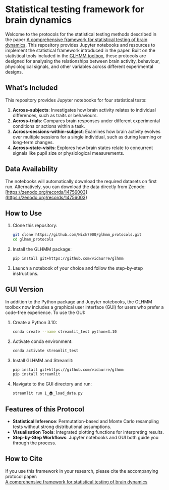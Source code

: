 
# Statistical testing framework for brain dynamics

Welcome to the protocols for the statistical testing methods described in the paper [A comprehensive framework for statistical testing of brain dynamics](https://arxiv.org/abs/2505.02541). This repository provides Jupyter notebooks and resources to implement the statistical framework introduced in the paper. Built on the statistical tools included in the [GLHMM toolbox](https://github.com/vidaurre/glhmm), these protocols are designed for analysing the relationships between brain activity, behaviour, physiological signals, and other variables across different experimental designs.

## What’s Included

This repository provides Jupyter notebooks for four statistical tests:

1. **Across-subjects**: Investigates how brain activity relates to individual differences, such as traits or behaviours.
2. **Across-trials**: Compares brain responses under different experimental conditions or actions within a task.
3. **Across-sessions-within-subject**: Examines how brain activity evolves over multiple sessions for a single individual, such as during learning or long-term changes.
4. **Across-state-visits**: Explores how brain states relate to concurrent signals like pupil size or physiological measurements.

## Data Availability

The notebooks will automatically download the required datasets on first run. Alternatively, you can download the data directly from Zenodo: [https://zenodo.org/records/14756003](https://zenodo.org/records/14756003)

## How to Use

1. Clone this repository:
   ```bash
   git clone https://github.com/Nick7900/glhmm_protocols.git
   cd glhmm_protocols
   ```

2. Install the GLHMM package:
   ```bash
   pip install git+https://github.com/vidaurre/glhmm
   ```

3. Launch a notebook of your choice and follow the step-by-step instructions.

## GUI Version

In addition to the Python package and Jupyter notebooks, the GLHMM toolbox now includes a graphical user interface (GUI) for users who prefer a code-free experience. To use the GUI:

1. Create a Python 3.10:
   ```bash
   conda create --name streamlit_test python=3.10
   ```
2. Activate conda environment:
   ```bash
   conda activate streamlit_test
   ```
3. Install GLHMM and Streamlit:
   ```bash
   pip install git+https://github.com/vidaurre/glhmm
   pip install streamlit
   ```

4. Navigate to the GUI directory and run:
   ```bash
   streamlit run 1_🏠_load_data.py
   ```

## Features of this Protocol

* **Statistical Inference**: Permutation-based and Monte Carlo resampling tests without strong distributional assumptions.
* **Visualisation Tools**: Integrated plotting functions for interpreting results.
* **Step-by-Step Workflows**: Jupyter notebooks and GUI both guide you through the process.

## How to Cite

If you use this framework in your research, please cite the accompanying protocol paper:  
[A comprehensive framework for statistical testing of brain dynamics](https://arxiv.org/abs/2505.02541)
